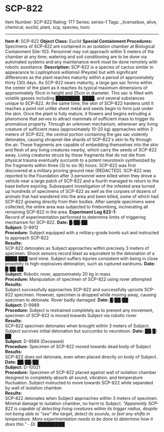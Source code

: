 # SCP-822
Item Number: SCP-822
Rating: 177
Series: series-1
Tags: _licensebox, alive, chemical, euclid, plant, scp, species, toxic

---

**Item #:** SCP-822
**Object Class:** Euclid
**Special Containment Procedures:** Specimens of SCP-822 are contained in an isolation chamber at Biological Containment Site-103. Personnel may not approach within 5 meters of the chamber at any time; watering and soil conditioning are to be done via automated systems and any maintenance work must be done remotely with robotic assistance.
**Description:** SCP-822 is a species of cactus similar in appearance to _Lophophora williamsii_ (Peyote) but with significant differences as the plant reaches maturity within a period of approximately thirty (30) days. As SCP-822 nears maturity, a large gas sac forms within the center of the plant as it reaches its typical maximum dimensions of approximately 10cm in height and 25cm in diameter. This sac is filled with volatile gasses including ████████, ████, and several substances unique to SCP-822. At the same time, the skin of SCP-822 hardens until it reaches a point not unlike sheet metal and seeds begin to form just under the skin. Once the plant is fully mature, it flowers and begins extruding a pheromone that serves to attract mammals of sufficient mass to trigger its anomalous property.
Through an unknown mechanism, whenever any living creature of sufficient mass (approximately 10-20 kg) approaches within 3 meters of SCP-822, the central portion containing the gas sac violently detonates, causing shrapnel-like shards of SCP-822's skin to fly through the air. These fragments are capable of embedding themselves into the skin and flesh of any living creatures nearby, which carry the seeds of SCP-822 away. Living creatures struck by these fragments that do not die from physical trauma eventually succumb to a potent neurotoxin synthesized by the fragments within three (3) to six (6) hours.
SCP-822 was first discovered at a military proving ground near [REDACTED]. SCP-822 was reported to the Foundation after 3 personnel were killed when they drove a vehicle near a large patch of SCP-822 and a fourth managed to return to the base before expiring. Subsequent investigation of the infested area turned up hundreds of specimens of SCP-822 as well as the corpses of dozens of animals that had wandered into the area and been killed, some of which had SCP-822 growing directly from their bodies. After sample specimens were collected, the entire area was subjected to firebombing, incinerating all remaining SCP-822 in the area.
**Experiment Log 822-1:**  
Record of experimentation performed to determine limits of triggering mechanism for SCP-822.
**Date:** █/██/██  
**Subject:** D-9912  
**Procedure:** Subject equipped with a military-grade bomb suit and instructed to approach SCP-822  
**Results:**  
SCP-822 detonates as Subject approaches within precisely 3 meters of specimen. Shock sensors record blast as equivalent to the detonation of a ████ ███ land mine. Subject suffers injuries consistent with being in close proximity to high-explosives detonation, such as ruptured eardrums.
**Date:** █/██/██  
**Subject:** Robotic rover, approximately 20 kg in mass  
**Procedure:** Manipulation of specimen of SCP-822 using rover attempted  
**Results:**  
Subject successfully approaches SCP-822 and successfully uproots SCP-822 specimen. However, specimen is dropped while moving away, causing specimen to detonate. Rover badly damaged.
**Date:** █/██/██  
**Subject:** D-9989  
**Procedure:** Subject is restrained completely as to prevent any movement, specimen of SCP-822 is moved towards Subject via robotic rover  
**Results:**  
SCP-822 specimen detonates when brought within 3 meters of Subject. Subject survives initial detonation but succumbs to neurotoxin.
**Date:** ██/█/██  
**Subject:** D-9989 (Deceased)  
**Procedure:** Specimen of SCP-822 moved towards dead body of Subject  
**Results:**  
SCP-822 does not detonate, even when placed directly on body of Subject.
**Date:** ██/██/██  
**Subject:** D-10021  
**Procedure:** Specimen of SCP-822 placed against wall of isolation chamber designed to completely absorb all sound, vibration, and temperature fluctuation. Subject instructed to move towards SCP-822 while separated by wall of isolation chamber.  
**Results:**  
SCP-822 detonates when Subject approaches within 3 meters of specimen. Minimal damage to isolation chamber, no harm to Subject.
_"Apparently SCP-822 is capable of detecting living creatures within its trigger radius, despite not being able to "see" the target, detect its sounds, or feel any shifts in temperature. More experimentation needs to be done to determine how it does this." - Dr. █████████_